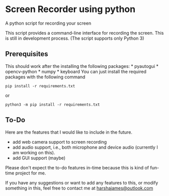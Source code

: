 # Screen Recorder using python
A python script for recording your screen

This script provides a command-line interface for recording the screen. This is still in development process.
(The script supports only Python 3)
## Prerequisites
This should work after the installing the following packages:
    * pyautogui
    * opencv-python
    * numpy
    * keyboard
You can just install the required packages with the following command
```
pip install -r requirements.txt
```
or
```
python3 -m pip install -r requirements.txt
```

## To-Do
Here are the features that I would like to include in the future.
* add web camera support to screen recording
* add audio support, i.e., both microphone and device audio (currently I am working on this).
* add GUI support (maybe)

Please don't expect the to-do features in-time because this is kind of fun-time project for me.

If you have any suggestions or want to add any features to this, or modify something in this, feel free to contact me at harshajames@outlook.com